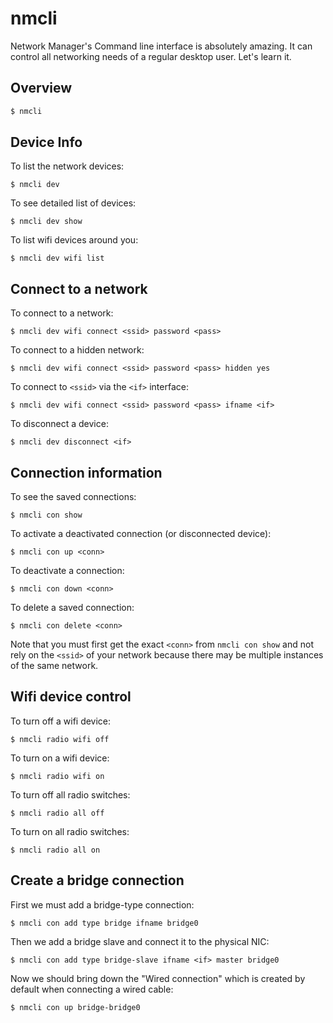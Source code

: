 # nmcli

Network Manager's Command line interface is absolutely amazing. It can control
all networking needs of a regular desktop user. Let's learn it.

## Overview

```bash
$ nmcli
```

## Device Info

To list the network devices:
```
$ nmcli dev
```
To see detailed list of devices:
```
$ nmcli dev show
```
To list wifi devices around you:
```
$ nmcli dev wifi list
```

## Connect to a network

To connect to a network:
```
$ nmcli dev wifi connect <ssid> password <pass>
```
To connect to a hidden network:
```
$ nmcli dev wifi connect <ssid> password <pass> hidden yes
```
To connect to `<ssid>` via the `<if>` interface:
```
$ nmcli dev wifi connect <ssid> password <pass> ifname <if>
```
To disconnect a device:
```
$ nmcli dev disconnect <if>
```

## Connection information

To see the saved connections:
```
$ nmcli con show
```
To activate a deactivated connection (or disconnected device):
```
$ nmcli con up <conn>
```
To deactivate a connection:
```
$ nmcli con down <conn>
```
To delete a saved connection:
```
$ nmcli con delete <conn>
```
Note that you must first get the exact `<conn>` from `nmcli con show` and not
rely on the `<ssid>` of your network because there may be multiple instances
of the same network.

## Wifi device control

To turn off a wifi device:
```
$ nmcli radio wifi off
```
To turn on a wifi device:
```
$ nmcli radio wifi on
```
To turn off all radio switches:
```
$ nmcli radio all off
```
To turn on all radio switches:
```
$ nmcli radio all on
```

## Create a bridge connection

First we must add a bridge-type connection:
```
$ nmcli con add type bridge ifname bridge0
```
Then we add a bridge slave and connect it to the physical NIC:
```
$ nmcli con add type bridge-slave ifname <if> master bridge0
```
Now we should bring down the "Wired connection" which is created by default
when connecting a wired cable:
```
$ nmcli con up bridge-bridge0
```
